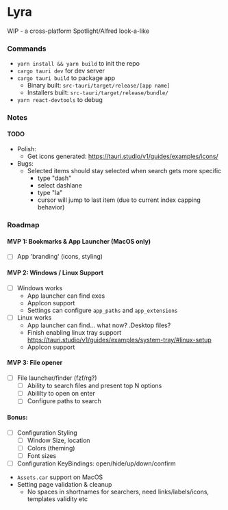 # Lyra

WIP - a cross-platform Spotlight/Alfred look-a-like

### Commands

- `yarn install && yarn build` to init the repo
- `cargo tauri dev` for dev server
- `cargo tauri build` to package app
  - Binary built: `src-tauri/target/release/[app name]`
  - Installers built: `src-tauri/target/release/bundle/`
- `yarn react-devtools` to debug

### Notes

#### TODO

- Polish:
  - Get icons generated: https://tauri.studio/v1/guides/examples/icons/
- Bugs:
  - Selected items should stay selected when search gets more specific
    - type "dash"
    - select dashlane
    - type "la"
    - cursor will jump to last item (due to current index capping behavior)

### Roadmap

#### MVP 1: Bookmarks & App Launcher (MacOS only)

- [ ] App 'branding' (icons, styling)

#### MVP 2: Windows / Linux Support

- [ ] Windows works
  - App launcher can find exes
  - AppIcon support
  - Settings can configure `app_paths` and `app_extensions`
- [ ] Linux works
  - App launcher can find... what now? .Desktop files?
  - Finish enabling linux tray support https://tauri.studio/v1/guides/examples/system-tray/#linux-setup
  - AppIcon support

#### MVP 3: File opener

- [ ] File launcher/finder (fzf/rg?)
  - [ ] Ability to search files and present top N options
  - [ ] Abililty to open on enter
  - [ ] Configure paths to search

#### Bonus:

- [ ] Configuration Styling
  - [ ] Window Size, location
  - [ ] Colors (theming)
  - [ ] Font sizes
- [ ] Configuration KeyBindings: open/hide/up/down/confirm
- `Assets.car` support on MacOS
- Setting page validation & cleanup
  - No spaces in shortnames for searchers, need links/labels/icons, templates validity etc
